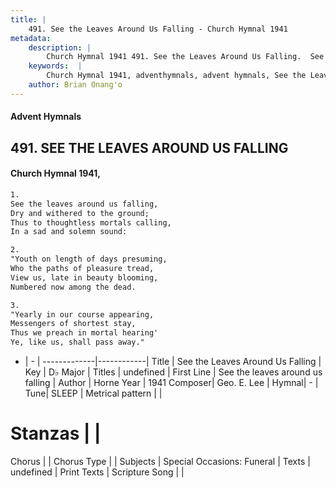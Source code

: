 ```yaml
---
title: |
    491. See the Leaves Around Us Falling - Church Hymnal 1941
metadata:
    description: |
        Church Hymnal 1941 491. See the Leaves Around Us Falling.  See the leaves around us falling,  Dry and withered to the ground;  Thus to thoughtless mortals calling,  In a sad and solemn sound: 
    keywords:  |
        Church Hymnal 1941, adventhymnals, advent hymnals, See the Leaves Around Us Falling, See the leaves around us falling. 
    author: Brian Onang'o
---
```


#### Advent Hymnals
## 491. SEE THE LEAVES AROUND US FALLING
####  Church Hymnal 1941,

```txt
1.
See the leaves around us falling, 
Dry and withered to the ground; 
Thus to thoughtless mortals calling, 
In a sad and solemn sound: 

2.
"Youth on length of days presuming, 
Who the paths of pleasure tread, 
View us, late in beauty blooming, 
Numbered now among the dead. 

3.
"Yearly in our course appearing, 
Messengers of shortest stay, 
Thus we preach in mortal hearing' 
Ye, like us, shall pass away."

```

- |   -  |
-------------|------------|
Title | See the Leaves Around Us Falling |
Key | D♭ Major |
Titles | undefined |
First Line | See the leaves around us falling |
Author | Horne
Year | 1941
Composer| Geo. E. Lee |
Hymnal|  - |
Tune| SLEEP |
Metrical pattern | |
# Stanzas |  |
Chorus |  |
Chorus Type |  |
Subjects | Special Occasions: Funeral |
Texts | undefined |
Print Texts | 
Scripture Song |  |
    
